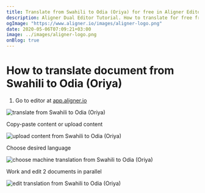 ```yaml
---
title: Translate from Swahili to Odia (Oriya) for free in Aligner Editor
description: Aligner Dual Editor Tutorial. How to translate for free from Swahili to Odia (Oriya). Aligner is multilingual document management platform. 
ogImage: "https://www.aligner.io/images/aligner-logo.png"
date: 2020-05-06T07:09:21+03:00
image: ../images/aligner-logo.png
onBlog: true
---
```


# How to translate document from Swahili to Odia (Oriya)

1. Go to editor at [app.aligner.io](https://app.aligner.io "Aligner App web page")

![translate from Swahili to Odia (Oriya)](../aligner-blank-editor.png "translate from Swahili to Odia (Oriya)")

Copy-paste content or upload content

![upload content from Swahili to Odia (Oriya)](../aligner-uploaded-document.png "upload content from Swahili to Odia (Oriya)")

Choose desired language

![choose machine translation from Swahili to Odia (Oriya)](../aligner-language-dropdown.png "choose machine translation from Swahili to Odia (Oriya)")

Work and edit 2 documents in parallel

![edit translation from Swahili to Odia (Oriya)](../aligner-double-sitded-editor.png "edit translation from Swahili to Odia (Oriya)")

